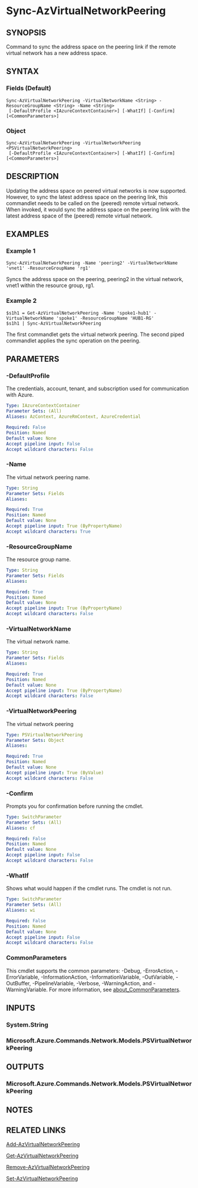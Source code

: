 ﻿---
external help file: Microsoft.Azure.PowerShell.Cmdlets.Network.dll-Help.xml
Module Name: Az.Network
online version: https://learn.microsoft.com/powershell/module/az.network/sync-azvirtualnetworkpeering
schema: 2.0.0
---

# Sync-AzVirtualNetworkPeering

## SYNOPSIS
Command to sync the address space on the peering link if the remote virtual network has a new address space.

## SYNTAX

### Fields (Default)
```
Sync-AzVirtualNetworkPeering -VirtualNetworkName <String> -ResourceGroupName <String> -Name <String>
 [-DefaultProfile <IAzureContextContainer>] [-WhatIf] [-Confirm] [<CommonParameters>]
```

### Object
```
Sync-AzVirtualNetworkPeering -VirtualNetworkPeering <PSVirtualNetworkPeering>
 [-DefaultProfile <IAzureContextContainer>] [-WhatIf] [-Confirm] [<CommonParameters>]
```

## DESCRIPTION
Updating the address space on peered virtual networks is now supported.
However, to sync the latest address space on the peering link, this commandlet needs to be called on the (peered) remote virtual network.
When invoked, it would sync the address space on the peering link with the latest address space of the (peered) remote virtual network.

## EXAMPLES

### Example 1
```
Sync-AzVirtualNetworkPeering -Name 'peering2' -VirtualNetworkName 'vnet1' -ResourceGroupName 'rg1'
```

Syncs the address space on the peering, peering2 in the virtual network, vnet1 within the resource group, rg1.

### Example 2
```
$s1h1 = Get-AzVirtualNetworkPeering -Name 'spoke1-hub1' -VirtualNetworkName 'spoke1' -ResourceGroupName 'HUB1-RG'
$s1h1 | Sync-AzVirtualNetworkPeering
```

The first commandlet gets the virtual network peering.
The second piped commandlet applies the sync operation on the peering.

## PARAMETERS

### -DefaultProfile
The credentials, account, tenant, and subscription used for communication with Azure.

```yaml
Type: IAzureContextContainer
Parameter Sets: (All)
Aliases: AzContext, AzureRmContext, AzureCredential

Required: False
Position: Named
Default value: None
Accept pipeline input: False
Accept wildcard characters: False
```

### -Name
The virtual network peering name.

```yaml
Type: String
Parameter Sets: Fields
Aliases:

Required: True
Position: Named
Default value: None
Accept pipeline input: True (ByPropertyName)
Accept wildcard characters: True
```

### -ResourceGroupName
The resource group name.

```yaml
Type: String
Parameter Sets: Fields
Aliases:

Required: True
Position: Named
Default value: None
Accept pipeline input: True (ByPropertyName)
Accept wildcard characters: False
```

### -VirtualNetworkName
The virtual network name.

```yaml
Type: String
Parameter Sets: Fields
Aliases:

Required: True
Position: Named
Default value: None
Accept pipeline input: True (ByPropertyName)
Accept wildcard characters: False
```

### -VirtualNetworkPeering
The virtual network peering

```yaml
Type: PSVirtualNetworkPeering
Parameter Sets: Object
Aliases:

Required: True
Position: Named
Default value: None
Accept pipeline input: True (ByValue)
Accept wildcard characters: False
```

### -Confirm
Prompts you for confirmation before running the cmdlet.

```yaml
Type: SwitchParameter
Parameter Sets: (All)
Aliases: cf

Required: False
Position: Named
Default value: None
Accept pipeline input: False
Accept wildcard characters: False
```

### -WhatIf
Shows what would happen if the cmdlet runs.
The cmdlet is not run.

```yaml
Type: SwitchParameter
Parameter Sets: (All)
Aliases: wi

Required: False
Position: Named
Default value: None
Accept pipeline input: False
Accept wildcard characters: False
```

### CommonParameters
This cmdlet supports the common parameters: -Debug, -ErrorAction, -ErrorVariable, -InformationAction, -InformationVariable, -OutVariable, -OutBuffer, -PipelineVariable, -Verbose, -WarningAction, and -WarningVariable. For more information, see [about_CommonParameters](http://go.microsoft.com/fwlink/?LinkID=113216).

## INPUTS

### System.String
### Microsoft.Azure.Commands.Network.Models.PSVirtualNetworkPeering
## OUTPUTS

### Microsoft.Azure.Commands.Network.Models.PSVirtualNetworkPeering
## NOTES

## RELATED LINKS

[Add-AzVirtualNetworkPeering]()

[Get-AzVirtualNetworkPeering]()

[Remove-AzVirtualNetworkPeering]()

[Set-AzVirtualNetworkPeering]()

